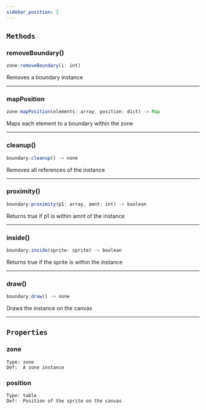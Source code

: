 ```yaml
---
sidebar_position: 2
---
```


## `Methods`

### removeBoundary()

```js
zone:removeBoundary(i: int)
```

Removes a boundary instance

---

### mapPosition

```js
zone:mapPosition(elements: array, position: dict) -> Map
```

Maps each element to a boundary within the zone

---



### cleanup()

```js
boundary:cleanup() -> none
```

Removes all references of the instance

---

### proximity()

```js
boundary:proximity(p1: array, amnt: int) -> boolean
```

Returns true if p1 is within amnt of the instance

---

### inside()

```js
boundary:inside(sprite: sprite) -> boolean
```

Returns true if the sprite is within the instance

---

### draw()

```js
boundary:draw() -> none
```

Draws the instance on the canvas

---

## `Properties`

### zone
    Type: zone
    Def:  A zone instance

### position
    Type: table
    Def:  Position of the sprite on the canvas


